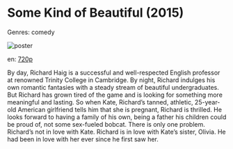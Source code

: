 # Some Kind of Beautiful (2015)

Genres: comedy

![poster](http://image.tmdb.org/t/p/w500/gNISIaKnEnoUTFVJIOMnOT0HuIh.jpg)

en:
  [720p](magnet:?xt=urn:btih:704bcc3fdb25c32fd99e515c203553a8016c1929&dn=Some+Kind+Of+Beautiful+(2014)&tr=udp%3A%2F%2Ftracker.yify-torrents.com%2Fannounce&tr=udp%3A%2F%2Fopen.demonii.com%3A1337&tr=udp%3A%2F%2Fexodus.desync.com%3A6969&tr=udp%3A%2F%2Ftracker.istole.it%3A80&tr=udp%3A%2F%2Ftracker.publicbt.com%3A80&tr=udp%3A%2F%2Ftracker.openbittorrent.com%3A80&tr=udp%3A%2F%2Ftracker.leechers-paradise.org%3A6969&tr=udp%3A%2F%2F9.rarbg.com%3A2710&tr=udp%3A%2F%2Fp4p.arenabg.ch%3A1337&tr=udp%3A%2F%2Fp4p.arenabg.com%3A1337&tr=udp%3A%2F%2Ftracker.coppersurfer.tk%3A6969)
  


By day, Richard Haig is a successful and well-respected English professor at renowned Trinity College in Cambridge.  By night, Richard indulges his own romantic fantasies with a steady stream of beautiful undergraduates.  But Richard has grown tired of the  game and is looking for something more meaningful and lasting.  So when Kate, Richard’s tanned, athletic, 25-year-old American girlfriend tells him that she is pregnant, Richard is thrilled.  He looks forward to having a family of his own,  being a father his children could be proud of, not some sex-fueled bobcat.  There is only one problem.  Richard’s not in love with Kate.  Richard is in love with Kate’s sister, Olivia. He had been in love with her ever since he first saw her.